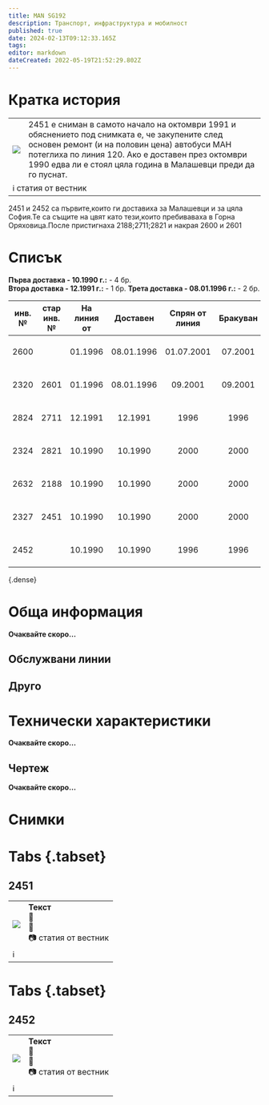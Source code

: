 ```yaml
---
title: MAN SG192
description: Транспорт, инфраструктура и мобилност
published: true
date: 2024-02-13T09:12:33.165Z
tags: 
editor: markdown
dateCreated: 2022-05-19T21:52:29.802Z
---
```


# Кратка история
<!--следващ пост--> 
<div class="table-responsive"><table style="width:100%"><tr>
<td><img src="https://forum.gtsofia.info/index.php?action=dlattach;topic=922.0;attach=133984;image"></td>
<td>2451 е сниман в самото начало на октомври 1991 и обяснението под снимката е, че закупените след основен ремонт (и на половин цена) автобуси МАН потеглиха по линия 120. Ако е доставен през октомври 1990 едва ли е стоял цяла година в Малашевци преди да го пуснат.</td></tr>
  <td colspan=2 >ℹ️ статия от вестник</td></table></div>
  


2451 и 2452 са първите,които ги доставиха за Малашевци и за цяла София.Те са същите на цвят като тези,които пребиваваха в Горна Оряховица.После пристигнаха 2188;2711;2821 и накрая 2600 и 2601

# Списък

**Първа доставка - 10.1990 г.:** \- 4 бр.  
**Втора доставка - 12.1991 г.:** \- 1 бр.
**Трета доставка - 08.01.1996 г.:** \- 2 бр.


| инв. № | стар <br> инв. № | На линия от |  Доставен  | Cпрян от <br> линия | Бракуван |   ДКН. №  |
|:------:|:----:|:-----------:|:----------:|:--------------:|:--------:|:---------:|
|  2600  |      |   01.1996   | 08.01.1996 |   01.07.2001   |  07.2001 | С 8017 СТ |
|  2320  | 2601 |   01.1996   | 08.01.1996 |     09.2001    |  09.2001 | С 8016 СТ |
|  2824  | 2711 |   12.1991   |   12.1991  |      1996      |   1996   | С 3560 ПБ |
|  2324  | 2821 |   10.1990   |   10.1990  |      2000      |   2000   | С 2127 ПБ |
|  2632  | 2188 |   10.1990   |   10.1990  |      2000      |   2000   | С 2138 ПБ |
|  2327  | 2451 |   10.1990   |   10.1990  |      2000      |   2000   | С 2113 ПБ |
|  2452  |      |   10.1990   |   10.1990  |      1996      |   1996   | С 2110 ПБ |
{.dense}

# Обща информация

**Oчаквайте скоро…**

## Обслужвани линии



## Друго

# Технически характеристики

**Oчаквайте скоро…**

## Чертеж

**Oчаквайте скоро…**

# Снимки
  
# Tabs {.tabset}
## 2451
<!--следващ пост--> 
<div class="table-responsive"><table style="width:100%"><tr>
<td><img src="https://forum.gtsofia.info/index.php?action=dlattach;topic=922.0;attach=133984;image"></td>
<td><b>Текст</b><br> 🚌 <a href=""></a> <br>📌  <br> 📷 статия от вестник</td></tr>
  <td colspan=2 >ℹ️ <a href=""><b></b></a></td></table></div> 
  
# Tabs {.tabset}
## 2452  
<!--следващ пост--> 
<div class="table-responsive"><table style="width:100%"><tr>
<td><img src="https://scontent.fsof8-1.fna.fbcdn.net/v/t39.30808-6/428078085_25715912308007717_9040212922982014111_n.jpg"></td>
<td><b>Текст</b><br> 🚌 <a href=""></a> <br>📌  <br> 📷 статия от вестник</td></tr>
  <td colspan=2 >ℹ️ <a href=""><b></b></a></td></table></div> 




